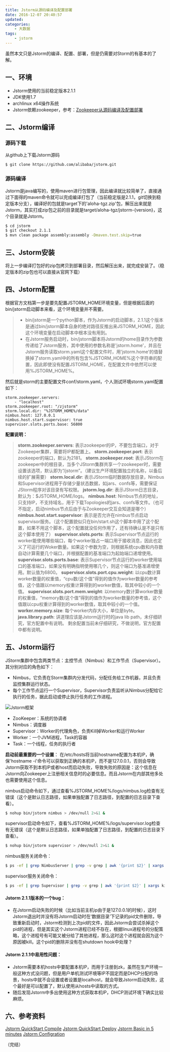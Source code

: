 ```yaml
---
title: Jstorm从源码编译及配置部署
date: 2016-12-07 20:40:57
updated: 
categories:
	- 大数据
tags:
	- jstorm
---
```


虽然本文只是Jstorm的编译、配置、部署，但是仍需要对Storm的有基本的了解。

## 一、环境

* Jstorm使用的当前稳定版本2.1.1
* JDK使用1.7
* archlinux x64操作系统
* Jstorm依赖zookeeper，参考：[Zookeeper从源码编译及配置部署](/2016/12/06-zookeeper-install.html)

## 二、Jstorm编译

### 源码下载

从github上下载Jstorm源码

``` bash
$ git clone https://github.com/alibaba/jstorm.git
```

### 源码编译

Jstorm是java编写的，使用maven进行包管理，因此编译就比较简单了，直接通过下面得的maven命令就可以完成编译打包了（当前稳定版是2.1.1，git切换到稳定版本分支），编译好的包就是target下的'aloha-tgz.zip'包，解压出来就是Jstorm，其实打成zip包之前的目录就是target/aloha-tgz/jstorm-{version}，这个目录就是Jstorm。

``` bash
$ cd jstorm
$ git checkout 2.1.1
$ mvn clean package assembly:assembly -Dmaven.test.skip=true
```

## 三、Jstorm安装

将上一步编译打包好的zip包拷贝到部署目录，然后解压出来，就完成安装了。（稳定版本的zip包也可以直接从官网下载）

## 四、Jstorm配置

根据官方文档第一步是要先配置JSTORM_HOME环境变量，但是根据后面的bin/jstorm启动脚本来看，这个环境变量并不需要。

> * bin/jstorm是一个python脚本，作为Jstorm的启动脚本，2.1.1这个版本是通过bin/jstorm脚本自身的绝对路径反推出来JSTORM_HOME，因此这个环境变量在启动脚本中根本没有用到。
> * 在Jstorm服务启动时，bin/jstorm脚本将Jstorm的home目录作为参数传递给了Jstorm服务，其中使用的参数名称是'jstorm.home'，并且在Jstorm服务读取storm.yaml这个配置文件时，用'jstorm.home'的值替换掉了storm.yaml中的所有包含%JSTORM_HOME%这个字符串的配置，因此即使没有配置JSTORM_HOME，在配置文件中依然可以使用%JSTORM_HOME%。

然后就是storm的主要配置文件conf/storm.yaml，个人测试环境storm.yaml配置如下：

``` configure
storm.zookeeper.servers:
    - "localhost"
storm.zookeeper.root: "/zjstorm"
storm.local.dir: "%JSTORM_HOME%/data"
nimbus.host: 127.0.0.1
nimbus.host.start.supervisor: true
supervisor.slots.ports.base: 56800
```

**配置说明：**

> **storm.zookeeper.servers**: 表示zookeeper的IP，不要包含端口，对于Zookeeper集群，需要将IP都配置上。
> **storm.zookeeper.port**: 表示zookeeper的端口，默认为2181。
> **storm.zookeeper.root**: 表示JStorm在zookeeper中的根目录，当多个JStorm集群共享一个zookeeper时，需要设置该选项，默认即为“/jstorm”。（建议生产环境配置独立的名称，以备后续的扩展需要）
> **storm.local.dir**: 表示JStorm临时数据存放目录，Nimbus和Supervisor进程用于存储少量状态数据，如jars、confs等，需要保证JStorm程序对该目录有写权限。
> **jstorm.log.dir**: 表示JStorm日志目录，默认为：$JSTORM_HOME/logs。
> **nimbus.host**: Nimbus节点的地址，只支持IP，不支持域名，用于下载Topologies的jars、confs等文件。（也可不指定，启动nimbus节点后由于与Zookeeper交互会知道是哪个）
> **nimbus.host.start.supervisor**: 表示是否允许在nimbus节点启动supervisor服务。（这个配置貌似只在bin/start.sh这个脚本中用了这个配置，如果不用这个脚本，这个配置就没任何作用了，还有待确认是不是只有这个脚本使用了）
> **supervisor.slots.ports**: 表示Supervisor节点运行的worker能使用哪些端口，每个worker独占一端口用于接收消息，因此也定义了可运行的Woker数量。如果这个参数为空，则根据系统cpu数和内存数自动计算需要几个端口，并根据配置的基准端口为起始端口递增使用。
> **supervisor.slots.ports.base**: 表示Supervisor节点运行的worker使用端口的基准端口，如果没有明确指明使用哪几个，则这个端口为基准递增使用。默认值为6800。
> **supervisor.slots.port.cpu.weight**: 以cpu数计算worker数量的权重值，“cpu数/这个值”得到的值作为worker数量的参考值，这个值跟以memory权重计算得到的worker数值，取其中较小的一个值。
> **supervisor.slots.port.mem.weight**: 以memory数计算worker数量的权重值，“memory数/这个值”得到的值作为worker数量的参考值，这个值跟以cpu权重计算得到的worker数值，取其中较小的一个值。
> **worker.memory.size**: 每个worker内存大小，单位是byte。
> **java.library.path**: 讲道理应该是Jstorm运行时的java lib path，未仔细研究，官方配置中有说明。
> 剩余配置当前未仔细研究，不做说明，官方配置中都有说明。

## 五、Jstorm运行

JStorm集群中包含两类节点：主控节点（Nimbus）和工作节点（Supervisor）。其分别对应的角色如下：

* Nimbus，它负责在Storm集群内分发代码，分配任务给工作机器，并且负责监控集群运行状态。
* 每个工作节点运行一个Supervisor，Supervisor负责监听从Nimbus分配给它执行的任务，据此启动或停止执行任务的工作进程。

![Jstorm框架](/uploads/jstorm-framework.png)

* ZooKeeper：系统的协调者
* Nimbus：调度器
* Supervisor：Worker的代理角色，负责Kill掉Worker和运行Worker
* Worker：一个JVM进程，Task的容器
* Task：一个线程，任务的执行者

**启动前最重要的一个设置**：
在/etc/hosts将当前hostname配置为本机IP，确保'hostname -i'命令可以获取到正确的本机IP，而不是127.0.0.1，否则会导致Jstorm获取不到本机IP或者host而启动失败，导致失败的原因是：这个信息在Jstorm向Zookeeper上注册相关信息时的必要信息。而且Jstorm在内部其他多处也需要使用这个信息。

nimbus启动命令如下，通过查看%JSTORM_HOME%/logs/nimbus.log检查有无错误（这个是默认日志路径，如果单独配置了日志路径，到配置的日志目录下查看）。

``` bash
$ nohup bin/jstorm nimbus > /dev/null 2>&1 &
```

supervisor启动命令如下，查看%JSTORM_HOME%/logs/supervisor.log检查有无错误（这个是默认日志路径，如果单独配置了日志路径，到配置的日志目录下查看）。

``` bash
$ nohup bin/jstorm supervisor > /dev/null 2>&1 &
```

nimbus服务关闭命令：

``` bash
$ ps -ef | grep NimbusServer | grep -v grep | awk '{print $2}' | xargs kill
```

supervisor服务关闭命令：

``` bash
$ ps -ef | grep Supervisor | grep -v grep | awk '{print $2}' | xargs kill
```

#### Jstorm 2.1.1版本的一个bug：

* 在Jstorm启动失败的时候（比如当前主机ip由于是127.0.0.1的时候），这时Jstorm退出时并没有将Jstorm启动时在‘数据目录’下记录的pid文件删除，导致重新启动时，Jstorm检测到上次pid的文件，因此Jstorm会尝试杀掉这个pid的进程，但是其实这个Jstorm进程已经不存在，根据linux进程号的分配策略，这个进程号有可能又被分给了其他进程，那么这时这个进程就会因为这个原因被kill。这个pid的删除并没有在shutdown hook中处理？

#### Jstorm 2.1.1中易用性问题：

* Jstorm需要本机hosts中要配置本机IP，而用于注册到zk，虽然在生产环境一般这种方式没问题，但是用户单机测试环境等IP不固定而是DHCP分配的场景，hosts中就不会设置或者设置是localhost，就会导致Jstorm启动失败，这个最好是可以配置了，默认使用从hosts中读取的方式。
* 随后发现Jstorm中多出使用这种方式获取本机IP，DHCP测试环境下确实比较麻烦。

## 六、参考资料

[Jstorm QuickStart Compile](http://jstorm.io/quickstart_cn/Compile.html)
[Jstorm QuickStart Deploy](http://jstorm.io/quickstart_cn/Deploy/Standalone.html)
[Jstorm Basic in 5 minutes](https://github.com/alibaba/jstorm/wiki/JStorm-basics-in-5-min)
[Jstorm Configration](http://jstorm.io/Maintenance/Configuration.html)

（完结）